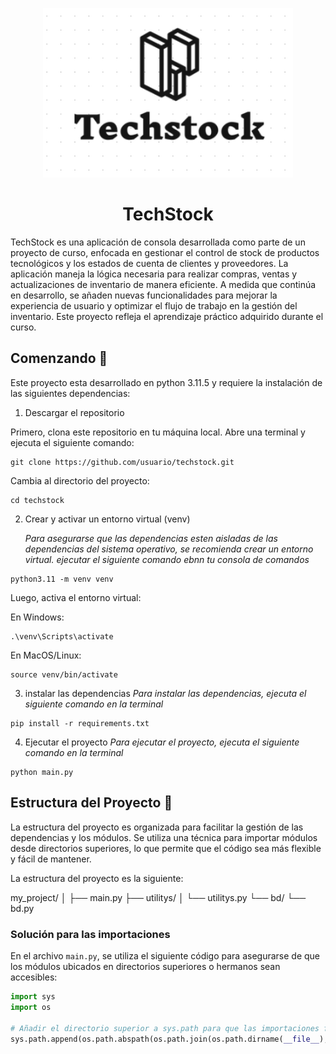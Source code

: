 
<p align="center">
  <img src="Logo.png" alt="Logo de TechStock" width="400">
</p>

<h1 style="text-align: center;">TechStock</h1>

TechStock es una aplicación de consola desarrollada como parte de un proyecto de curso, enfocada en gestionar el control de stock de productos tecnológicos y los estados de cuenta de clientes y proveedores. La aplicación maneja la lógica necesaria para realizar compras, ventas y actualizaciones de inventario de manera eficiente. A medida que continúa en desarrollo, se añaden nuevas funcionalidades para mejorar la experiencia de usuario y optimizar el flujo de trabajo en la gestión del inventario. Este proyecto refleja el aprendizaje práctico adquirido durante el curso.

## Comenzando 🚀

Este proyecto esta desarrollado en python 3.11.5 y requiere la instalación de las siguientes dependencias:

1. Descargar el repositorio

Primero, clona este repositorio en tu máquina local. Abre una terminal y ejecuta el siguiente comando:

```
git clone https://github.com/usuario/techstock.git

```
Cambia al directorio del proyecto:

```
cd techstock

```


2. Crear y activar un entorno virtual (venv)

    *Para asegurarse que las dependencias esten aisladas de las dependencias del sistema operativo, se recomienda crear un entorno virtual.
    ejecutar el siguiente comando ebnn tu consola de comandos*

```
python3.11 -m venv venv

```

Luego, activa el entorno virtual:

En Windows:

```
.\venv\Scripts\activate

```

En MacOS/Linux:

```
source venv/bin/activate
```

3. instalar las dependencias
    *Para instalar las dependencias, ejecuta el siguiente comando en la terminal*

```
pip install -r requirements.txt
```
4. Ejecutar el proyecto
    *Para ejecutar el proyecto, ejecuta el siguiente comando en la terminal*

```
python main.py
``` 
## Estructura del Proyecto 📁

La estructura del proyecto es organizada para facilitar la gestión de las dependencias y los módulos. Se utiliza una técnica para importar módulos desde directorios superiores, lo que permite que el código sea más flexible y fácil de mantener.

La estructura del proyecto es la siguiente:

my_project/ │ ├── main.py ├── utilitys/ │ └── utilitys.py └── bd/ └── bd.py



### Solución para las importaciones

En el archivo `main.py`, se utiliza el siguiente código para asegurarse de que los módulos ubicados en directorios superiores o hermanos sean accesibles:

```python
import sys
import os

# Añadir el directorio superior a sys.path para que las importaciones funcionen
sys.path.append(os.path.abspath(os.path.join(os.path.dirname(__file__), '..')))




